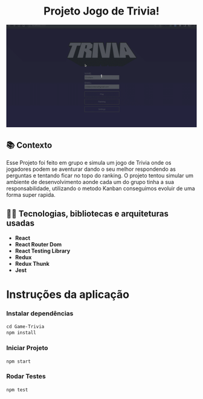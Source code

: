 <h1 align="center">
Projeto Jogo de Trivia!
</h1>

![Game Gif](./Trivia.gif)

<!-- 
## :books: Contexto
Esse Projeto se baseia num jogo de RPG de mesa (Dungeons and Dragons) e teve como objetivo, consolidar os conhecimentos sobre POO, Typescript e SOLID aprendidos ao final do modulo de POO na [Trybe](https://app.betrybe.com/).  -->

## :books: Contexto
Esse Projeto foi feito em grupo e simula um jogo de Trivia onde os jogadores podem se aventurar dando o seu melhor respondendo as perguntas e tentando ficar no topo do ranking. O projeto tentou simular um ambiente de desenvolvimento aonde cada um do grupo tinha a sua responsabilidade, utilizando o metodo Kanban conseguimos evoluir de uma forma super rapida.

## :man_technologist: Tecnologias, bibliotecas e arquiteturas usadas
  * __React__
  * __React Router Dom__
  * __React Testing Library__
  * __Redux__
  * __Redux Thunk__
  * __Jest__

# Instruções da aplicação
### Instalar dependências
```
cd Game-Trivia
npm install
```

### Iniciar Projeto
```
npm start
```

### Rodar Testes
```
npm test
```


<!-- Olá, Tryber!
Esse é apenas um arquivo inicial para o README do seu projeto.
É essencial que você preencha esse documento por conta própria, ok?
Não deixe de usar nossas dicas de escrita de README de projetos, e deixe sua criatividade brilhar!
⚠️ IMPORTANTE: você precisa deixar nítido:
- quais arquivos/pastas foram desenvolvidos por você; 
- quais arquivos/pastas foram desenvolvidos por outra pessoa estudante;
- quais arquivos/pastas foram desenvolvidos pela Trybe.
-->
